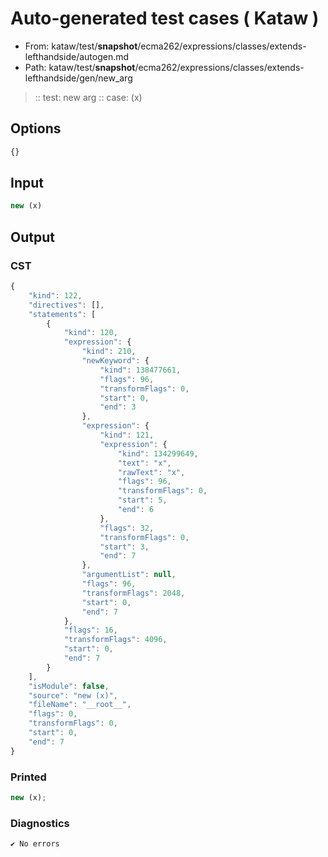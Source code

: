 # Auto-generated test cases ( Kataw )
- From: kataw/test/__snapshot__/ecma262/expressions/classes/extends-lefthandside/autogen.md
- Path: kataw/test/__snapshot__/ecma262/expressions/classes/extends-lefthandside/gen/new_arg
> :: test: new arg
> :: case: (x)
## Options

`````js
{}
`````
## Input

`````js
new (x)
`````
## Output

### CST

```javascript
{
    "kind": 122,
    "directives": [],
    "statements": [
        {
            "kind": 120,
            "expression": {
                "kind": 210,
                "newKeyword": {
                    "kind": 138477661,
                    "flags": 96,
                    "transformFlags": 0,
                    "start": 0,
                    "end": 3
                },
                "expression": {
                    "kind": 121,
                    "expression": {
                        "kind": 134299649,
                        "text": "x",
                        "rawText": "x",
                        "flags": 96,
                        "transformFlags": 0,
                        "start": 5,
                        "end": 6
                    },
                    "flags": 32,
                    "transformFlags": 0,
                    "start": 3,
                    "end": 7
                },
                "argumentList": null,
                "flags": 96,
                "transformFlags": 2048,
                "start": 0,
                "end": 7
            },
            "flags": 16,
            "transformFlags": 4096,
            "start": 0,
            "end": 7
        }
    ],
    "isModule": false,
    "source": "new (x)",
    "fileName": "__root__",
    "flags": 0,
    "transformFlags": 0,
    "start": 0,
    "end": 7
}
```

### Printed

```javascript
new (x);
```

### Diagnostics

```javascript
✔ No errors
```

